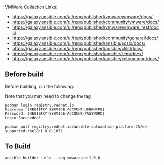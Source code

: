 
VMWare Collection Links:
- https://galaxy.ansible.com/ui/repo/published/vmware/vmware/docs/
- https://galaxy.ansible.com/ui/repo/published/community/vmware/docs/
- https://galaxy.ansible.com/ui/repo/published/vmware/vmware_rest/docs/
- https://galaxy.ansible.com/ui/repo/published/community/general/docs/
- https://galaxy.ansible.com/ui/repo/published/ansible/posix/docs/
- https://galaxy.ansible.com/ui/repo/published/ansible/utils/docs/
- https://galaxy.ansible.com/ui/repo/published/ansible/scm/docs/
- https://galaxy.ansible.com/ui/repo/published/ansible/netcommon/docs/

## Before build

Before building, run the following:

Note that you may need to change the tag

```
podman login registry.redhat.io
Username: {REGISTRY-SERVICE-ACCOUNT-USERNAME}
Password: {REGISTRY-SERVICE-ACCOUNT-PASSWORD}
Login Succeeded!

podman pull registry.redhat.io/ansible-automation-platform-25/ee-supported-rhel8:1.0.0-1032
```

## To Build
`ansible-builder build --tag vmware-ee:1.0.0`